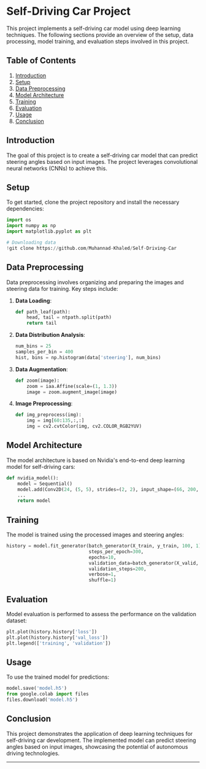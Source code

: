 # Self-Driving Car Project

This project implements a self-driving car model using deep learning techniques. The following sections provide an overview of the setup, data processing, model training, and evaluation steps involved in this project.

## Table of Contents
1. [Introduction](#introduction)
2. [Setup](#setup)
3. [Data Preprocessing](#data-preprocessing)
4. [Model Architecture](#model-architecture)
5. [Training](#training)
6. [Evaluation](#evaluation)
7. [Usage](#usage)
8. [Conclusion](#conclusion)

## Introduction
The goal of this project is to create a self-driving car model that can predict steering angles based on input images. The project leverages convolutional neural networks (CNNs) to achieve this.

## Setup
To get started, clone the project repository and install the necessary dependencies:

```python
import os
import numpy as np
import matplotlib.pyplot as plt

# Downloading data
!git clone https://github.com/Muhannad-Khaled/Self-Driving-Car
```

## Data Preprocessing
Data preprocessing involves organizing and preparing the images and steering data for training. Key steps include:

1. **Data Loading**:
    ```python
    def path_leaf(path):
        head, tail = ntpath.split(path)
        return tail
    ```

2. **Data Distribution Analysis**:
    ```python
    num_bins = 25
    samples_per_bin = 400
    hist, bins = np.histogram(data['steering'], num_bins)
    ```

3. **Data Augmentation**:
    ```python
    def zoom(image):
        zoom = iaa.Affine(scale=(1, 1.3))
        image = zoom.augment_image(image)
    ```

4. **Image Preprocessing**:
    ```python
    def img_preprocess(img):
        img = img[60:135,:,:]
        img = cv2.cvtColor(img, cv2.COLOR_RGB2YUV)
    ```

## Model Architecture
The model architecture is based on Nvidia's end-to-end deep learning model for self-driving cars:

```python
def nvidia_model():
    model = Sequential()
    model.add(Conv2D(24, (5, 5), strides=(2, 2), input_shape=(66, 200, 3), activation='elu'))
    ...
    return model
```

## Training
The model is trained using the processed images and steering angles:

```python
history = model.fit_generator(batch_generator(X_train, y_train, 100, 1),
                              steps_per_epoch=300,
                              epochs=10,
                              validation_data=batch_generator(X_valid, y_valid, 100, 0),
                              validation_steps=200,
                              verbose=1,
                              shuffle=1)
```

## Evaluation
Model evaluation is performed to assess the performance on the validation dataset:

```python
plt.plot(history.history['loss'])
plt.plot(history.history['val_loss'])
plt.legend(['training', 'validation'])
```

## Usage
To use the trained model for predictions:

```python
model.save('model.h5')
from google.colab import files
files.download('model.h5')
```

## Conclusion
This project demonstrates the application of deep learning techniques for self-driving car development. The implemented model can predict steering angles based on input images, showcasing the potential of autonomous driving technologies.

---
